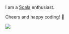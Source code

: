 I am a [Scala](https://www.scala-lang.org/) enthusiast.

Cheers and happy coding! 👋

<a href="https://github.com/anuraghazra/github-readme-stats">
  <img align="center" src="https://github-readme-stats.vercel.app/api?username=arunkmishra&count_private=true&show_icons=true&theme=blueberry" />
</a>
